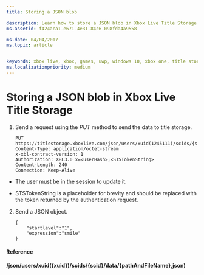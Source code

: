 ```yaml
---
title: Storing a JSON blob

description: Learn how to store a JSON blob in Xbox Live Title Storage.
ms.assetid: f424aca1-e671-4e31-84c6-098fda4a9558

ms.date: 04/04/2017
ms.topic: article


keywords: xbox live, xbox, games, uwp, windows 10, xbox one, title storage
ms.localizationpriority: medium
---
```


# Storing a JSON blob in Xbox Live Title Storage

1.  Send a request using the *PUT* method to send the data to title storage.

        PUT https://titlestorage.xboxlive.com/json/users/xuid(1245111)/scids/{scid}/data/{pathAndFileName},json
        Content-Type: application/octet-stream
        x-xbl-contract-version: 1
        Authorization: XBL3.0 x=<userHash>;<STSTokenString>
        Content-Length: 240
        Connection: Keep-Alive



-   The user must be in the session to update it.

-   STSTokenString is a placeholder for brevity and should be replaced with the token returned by the authentication request.

2.  Send a JSON object.

        {
            "startlevel":"1",
            "expression":"smile"
        }

#### Reference

**/json/users/xuid({xuid})/scids/{scid}/data/{pathAndFileName},json)**
